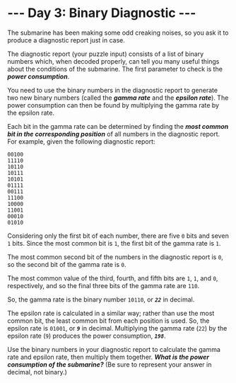 # --- Day 3: Binary Diagnostic ---

The submarine has been making some <span title="Turns out oceans are heavy.">odd creaking noises</span>, so you ask it to produce a diagnostic report just in case.


The diagnostic report (your puzzle input) consists of a list of binary numbers which, when decoded properly, can tell you many useful things about the conditions of the submarine. The first parameter to check is the <em><b>power consumption</b></em>.


You need to use the binary numbers in the diagnostic report to generate two new binary numbers (called the <em><b>gamma rate</b></em> and the <em><b>epsilon rate</b></em>). The power consumption can then be found by multiplying the gamma rate by the epsilon rate.


Each bit in the gamma rate can be determined by finding the <em><b>most common bit in the corresponding position</b></em> of all numbers in the diagnostic report. For example, given the following diagnostic report:


<pre><code>00100
11110
10110
10111
10101
01111
00111
11100
10000
11001
00010
01010
</code></pre>
Considering only the first bit of each number, there are five <code>0</code> bits and seven <code>1</code> bits. Since the most common bit is <code>1</code>, the first bit of the gamma rate is <code>1</code>.


The most common second bit of the numbers in the diagnostic report is <code>0</code>, so the second bit of the gamma rate is <code>0</code>.


The most common value of the third, fourth, and fifth bits are <code>1</code>, <code>1</code>, and <code>0</code>, respectively, and so the final three bits of the gamma rate are <code>110</code>.


So, the gamma rate is the binary number <code>10110</code>, or <code><em><b>22</b></em></code> in decimal.


The epsilon rate is calculated in a similar way; rather than use the most common bit, the least common bit from each position is used. So, the epsilon rate is <code>01001</code>, or <code><em><b>9</b></em></code> in decimal. Multiplying the gamma rate (<code>22</code>) by the epsilon rate (<code>9</code>) produces the power consumption, <code><em><b>198</b></em></code>.


Use the binary numbers in your diagnostic report to calculate the gamma rate and epsilon rate, then multiply them together. <em><b>What is the power consumption of the submarine?</b></em> (Be sure to represent your answer in decimal, not binary.)


